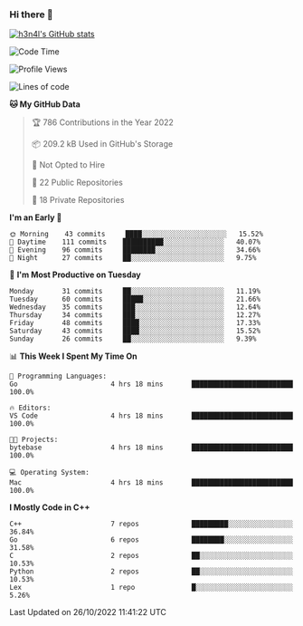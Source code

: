 ### Hi there 👋

[![h3n4l's GitHub stats](https://github-readme-stats.vercel.app/api?username=h3n4l&count_private=true&show_icons=true&theme=radical)](https://github.com/h3n4l/github-readme-stats)

<!--START_SECTION:waka-->
![Code Time](http://img.shields.io/badge/Code%20Time-771%20hrs%201%20min-blue)

![Profile Views](http://img.shields.io/badge/Profile%20Views-6-blue)

![Lines of code](https://img.shields.io/badge/From%20Hello%20World%20I%27ve%20Written-44%20Thousand%20lines%20of%20code-blue)

**🐱 My GitHub Data** 

> 🏆 786 Contributions in the Year 2022
 > 
> 📦 209.2 kB Used in GitHub's Storage 
 > 
> 🚫 Not Opted to Hire
 > 
> 📜 22 Public Repositories 
 > 
> 🔑 18 Private Repositories  
 > 
**I'm an Early 🐤** 

```text
🌞 Morning    43 commits     ████░░░░░░░░░░░░░░░░░░░░░   15.52% 
🌆 Daytime    111 commits    ██████████░░░░░░░░░░░░░░░   40.07% 
🌃 Evening    96 commits     ████████░░░░░░░░░░░░░░░░░   34.66% 
🌙 Night      27 commits     ██░░░░░░░░░░░░░░░░░░░░░░░   9.75%

```
📅 **I'm Most Productive on Tuesday** 

```text
Monday       31 commits     ██░░░░░░░░░░░░░░░░░░░░░░░   11.19% 
Tuesday      60 commits     █████░░░░░░░░░░░░░░░░░░░░   21.66% 
Wednesday    35 commits     ███░░░░░░░░░░░░░░░░░░░░░░   12.64% 
Thursday     34 commits     ███░░░░░░░░░░░░░░░░░░░░░░   12.27% 
Friday       48 commits     ████░░░░░░░░░░░░░░░░░░░░░   17.33% 
Saturday     43 commits     ████░░░░░░░░░░░░░░░░░░░░░   15.52% 
Sunday       26 commits     ██░░░░░░░░░░░░░░░░░░░░░░░   9.39%

```


📊 **This Week I Spent My Time On** 

```text
💬 Programming Languages: 
Go                       4 hrs 18 mins       █████████████████████████   100.0%

🔥 Editors: 
VS Code                  4 hrs 18 mins       █████████████████████████   100.0%

🐱‍💻 Projects: 
bytebase                 4 hrs 18 mins       █████████████████████████   100.0%

💻 Operating System: 
Mac                      4 hrs 18 mins       █████████████████████████   100.0%

```

**I Mostly Code in C++** 

```text
C++                      7 repos             █████████░░░░░░░░░░░░░░░░   36.84% 
Go                       6 repos             ████████░░░░░░░░░░░░░░░░░   31.58% 
C                        2 repos             ██░░░░░░░░░░░░░░░░░░░░░░░   10.53% 
Python                   2 repos             ██░░░░░░░░░░░░░░░░░░░░░░░   10.53% 
Lex                      1 repo              █░░░░░░░░░░░░░░░░░░░░░░░░   5.26%

```



 Last Updated on 26/10/2022 11:41:22 UTC
<!--END_SECTION:waka-->

